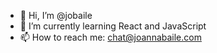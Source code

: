 - 👋 Hi, I’m @jobaile
- 🌱 I’m currently learning React and JavaScript
- 📫 How to reach me: chat@joannabaile.com

<!---
jobaile/jobaile is a ✨ special ✨ repository because its `README.md` (this file) appears on your GitHub profile.
You can click the Preview link to take a look at your changes.
--->
